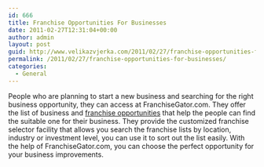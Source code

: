 ```yaml
---
id: 666
title: Franchise Opportunities For Businesses
date: 2011-02-27T12:31:04+00:00
author: admin
layout: post
guid: http://www.velikazvjerka.com/2011/02/27/franchise-opportunities-for-businesses/
permalink: /2011/02/27/franchise-opportunities-for-businesses/
categories:
  - General
---
```

People who are planning to start a new business and searching for the right business opportunity, they can access at FranchiseGator.com. They offer the list of business and [franchise opportunities](http://www.franchisegator.com/) that help the people can find the suitable one for their business. They provide the customized franchise selector facility that allows you search the franchise lists by location, industry or investment level, you can use it to sort out the list easily. With the help of FranchiseGator.com, you can choose the perfect opportunity for your business improvements.